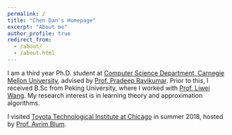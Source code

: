 ```yaml
---
permalink: /
title: "Chen Dan's Homepage"
excerpt: "About me"
author_profile: true
redirect_from: 
  - /about/
  - /about.html
---
```


I am a third year Ph.D. student at [Computer Science Department, Carnegie Mellon University](https://www.csd.cs.cmu.edu/), advised by [Prof. Pradeep Ravikumar](https://www.cs.cmu.edu/~pradeepr/). Prior to this, I received B.Sc from Peking University, where I worked with [Prof. Liwei Wang](http://www.cis.pku.edu.cn/faculty/vision/wangliwei/index.htm). My research interest is in learning theory and approximation algorithms.

I visited [Toyota Technological Institute at Chicago](http://www.ttic.edu/) in summer 2018, hosted by [Prof. Avrim Blum](http://ttic.uchicago.edu/~avrim/).
